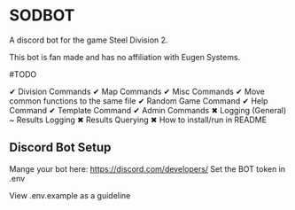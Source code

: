 # SODBOT
A discord bot for the game Steel Division 2.

This bot is fan made and has no affiliation with Eugen Systems.

#TODO

✔ Division Commands
✔ Map Commands
✔ Misc Commands
✔ Move common functions to the same file
✔ Random Game Command
✔ Help Command
✔ Template Command
✔ Admin Commands
✖ Logging (General)
~ Results Logging 
✖ Results Querying
✖ How to install/run in README


## Discord Bot Setup

Mange your bot here: https://discord.com/developers/
Set the BOT token in .env

View .env.example as a guideline